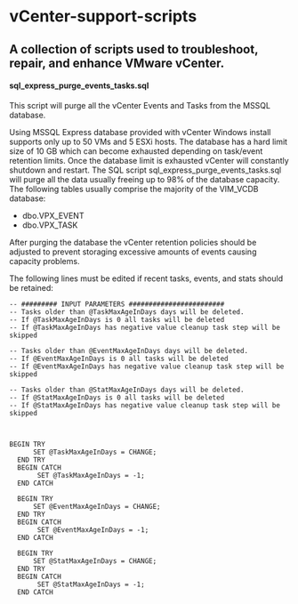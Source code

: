 # vCenter-support-scripts

A collection of scripts used to troubleshoot, repair, and enhance VMware vCenter.
----------
#### **sql_express_purge_events_tasks.sql** 
This script will purge all the vCenter Events and Tasks from the MSSQL database.

Using MSSQL Express database provided with vCenter Windows install supports only up to 50 VMs and 5 ESXi hosts. The database has a hard limit size of 10 GB which can become exhausted depending on task/event retention limits. Once the database limit is exhausted vCenter will constantly shutdown and restart. The SQL script sql_express_purge_events_tasks.sql will purge all the data usually freeing up to 98% of the database capacity.
The following tables usually comprise the majority of the VIM_VCDB database:

 -  dbo.VPX_EVENT
 - dbo.VPX_TASK

After purging the database the vCenter retention policies should be adjusted to prevent storaging excessive amounts of events causing capacity problems.



The following lines must be edited if recent tasks, events, and stats should be retained:

    -- ######### INPUT PARAMETERS ########################
    -- Tasks older than @TaskMaxAgeInDays days will be deleted.
    -- If @TaskMaxAgeInDays is 0 all tasks will be deleted
    -- If @TaskMaxAgeInDays has negative value cleanup task step will be skipped
    
    -- Tasks older than @EventMaxAgeInDays days will be deleted.
    -- If @EventMaxAgeInDays is 0 all tasks will be deleted
    -- If @EventMaxAgeInDays has negative value cleanup task step will be skipped
    
    -- Tasks older than @StatMaxAgeInDays days will be deleted.
    -- If @StatMaxAgeInDays is 0 all tasks will be deleted
    -- If @StatMaxAgeInDays has negative value cleanup task step will be skipped

  

    BEGIN TRY
          SET @TaskMaxAgeInDays = CHANGE;
      END TRY
      BEGIN CATCH
           SET @TaskMaxAgeInDays = -1;
      END CATCH
      
      BEGIN TRY
          SET @EventMaxAgeInDays = CHANGE;
      END TRY
      BEGIN CATCH
           SET @EventMaxAgeInDays = -1;
      END CATCH
      
      BEGIN TRY
          SET @StatMaxAgeInDays = CHANGE;
      END TRY
      BEGIN CATCH
           SET @StatMaxAgeInDays = -1;
      END CATCH

